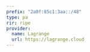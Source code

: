 ```yaml
---
prefix: "2a0f:85c1:3aa::/48"
type: pa
rir: ripe
provider:
  name: Lagrange
  url: https://lagrange.cloud
---
```

